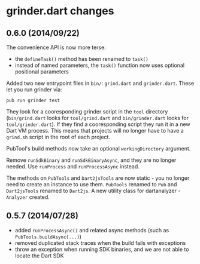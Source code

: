 # grinder.dart changes

## 0.6.0 (2014/09/22)

The convenience API is now more terse:
- the `defineTask()` method has been renamed to `task()`
- instead of named parameters, the `task()` function now uses optional positional parameters

Added two new entrypoint files in `bin/`: `grind.dart` and `grinder.dart`. These
let you run grinder via:

    pub run grinder test

They look for a cooresponding grinder script in the `tool` directory (`bin/grind.dart`
looks for `tool/grind.dart` and `bin/grinder.dart` looks for `tool/grinder.dart`).
If they find a cooresponding script they run it in a new Dart VM process. This
means that projects will no longer have to have a `grind.sh` script in the root
of each project.

PubTool's build methods now take an optional `workingDirectory` argument.

Remove `runSdkBinary` and `runSdkBinaryAsync`, and they are no longer needed.
Use `runProcess` and `runProcessAsync` instead.

The methods on `PubTools` and `Dart2jsTools` are now static - you no longer need
to create an instance to use them. `PubTools` renamed to `Pub` and `Dart2jsTools`
renamed to `Dart2js`. A new utility class for dartanalyzer - `Analyzer` created.

## 0.5.7 (2014/07/28)

- added `runProcessAsync()` and related async methods (such as `PubTools.buildAsync(...)`)
- removed duplicated stack traces when the build fails with exceptions
- throw an exception when running SDK binaries, and we are not able to locate the Dart SDK
